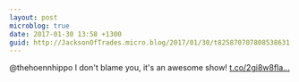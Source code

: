 ```yaml
---
layout: post
microblog: true
date: 2017-01-30 13:58 +1300
guid: http://JacksonOfTrades.micro.blog/2017/01/30/t825870707808538631.html
---
```

@thehoennhippo I don't blame you, it's an awesome show! [t.co/2gi8w8fla...](https://t.co/2gi8w8fla7)
